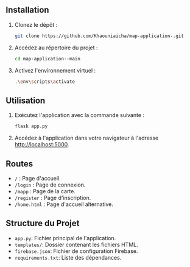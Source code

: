 ## Installation

1. Clonez le dépôt :

    ```bash
    git clone https://github.com/Khaouniaicha/map-application-.git
    ```

2. Accédez au répertoire du projet :

    ```bash
    cd map-application--main
    ```

3. Activez l'environnement virtuel :

    ```bash
    .\env\scripts\activate
    ```



## Utilisation

1. Exécutez l'application avec la commande suivante :

    ```bash
    flask app.py
    ```

2. Accédez à l'application dans votre navigateur à l'adresse [http://localhost:5000](http://localhost:5000).

## Routes

- `/` : Page d'accueil.
- `/login` : Page de connexion.
- `/mapp` : Page de la carte.
- `/register` : Page d'inscription.
- `/home.html` : Page d'accueil alternative.

## Structure du Projet

- `app.py`: Fichier principal de l'application.
- `templates/`: Dossier contenant les fichiers HTML.
- `firebase.json`: Fichier de configuration Firebase.
- `requirements.txt`: Liste des dépendances.
